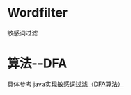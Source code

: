 # Wordfilter
敏感词过滤

# 算法--DFA
具体参考 [java实现敏感词过滤（DFA算法）](http://www.cnblogs.com/AlanLee/p/5329555.html)

